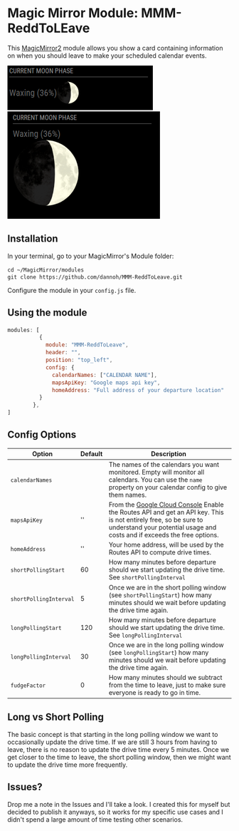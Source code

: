 # Magic Mirror Module: MMM-ReddToLEave
This [MagicMirror2](https://github.com/MichMich/MagicMirror) module allows you show a card containing information on when you 
should leave to make your scheduled calendar events.

![Condensed view screenshot](https://github.com/dannoh/mmm-redd-moon-phases/blob/main/images/condensed.png?raw=true)
![Full view screenshot](https://github.com/dannoh/mmm-redd-moon-phases/blob/main/images/full.png?raw=true)
## Installation

In your terminal, go to your MagicMirror's Module folder:
````
cd ~/MagicMirror/modules
git clone https://github.com/dannoh/MMM-ReddToLeave.git
````

Configure the module in your `config.js` file.

## Using the module

````javascript
modules: [
          {
            module: "MMM-ReddToLeave",
            header: "",
            position: "top_left",
            config: { 
              calendarNames: ["CALENDAR NAME"], 
              mapsApiKey: "Google maps api key", 
              homeAddress: "Full address of your departure location"
          }
        },
]
````

## Config Options
| **Option** | **Default** | **Description** |
| --- | --- | --- |
| `calendarNames` | <empty> | The names of the calendars you want monitored.  Empty will monitor all calendars. You can use the `name` property on your calendar config to give them names. |
| `mapsApiKey` | '' | From the [Google Cloud Console](https://console.cloud.google.com/apis) Enable the Routes API and get an API key.  This is not entirely free, so be sure to understand your potential usage and costs and if exceeds the free options.  |
| `homeAddress` | '' | Your home address, will be used by the Routes API to compute drive times. |
| `shortPollingStart` | 60 | How many minutes before departure should we start updating the drive time. See `shortPollingInterval` |
| `shortPollingInterval` | 5 | Once we are in the short polling window (see `shortPollingStart`) how many minutes should we wait before updating the drive time again. |
| `longPollingStart` | 120 | How many minutes before departure should we start updating the drive time. See `longPollingInterval` |
| `longPollingInterval` | 30 | Once we are in the long polling window (see `longPollingStart`) how many minutes should we wait before updating the drive time again. |
| `fudgeFactor` | 0 | How many minutes should we subtract from the time to leave, just to make sure everyone is ready to go in time. |

## Long vs Short Polling
The basic concept is that starting in the long polling window we want to occasionally update the drive time. If we are still 3 hours from having to leave, there is no reason to update the drive time every 5 minutes.  Once we get closer to the time to leave, the short polling window, then we might want to update the drive time more frequently.

## Issues? 
Drop me a note in the Issues and I'll take a look.  I created this for myself but decided to publish it anyways, so it works for my specific use cases and I didn't spend a large amount of time testing other scenarios.